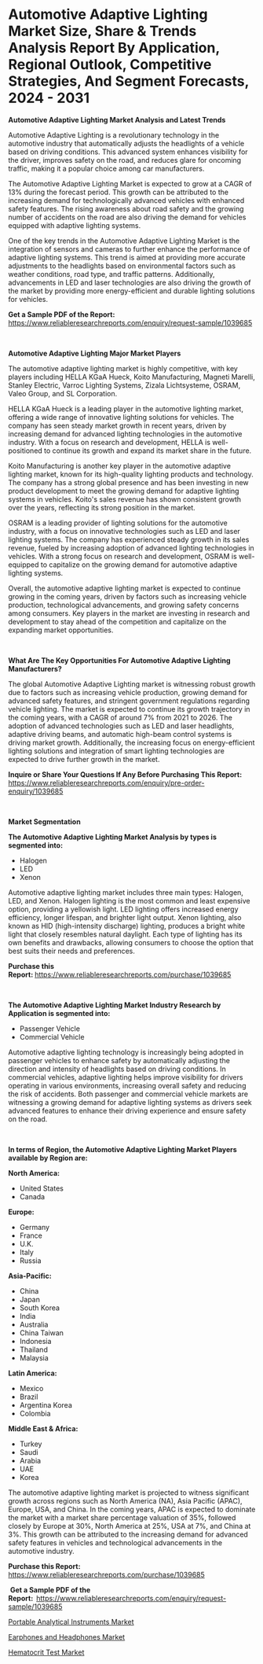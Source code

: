 <p><h1>Automotive Adaptive Lighting Market Size, Share & Trends Analysis Report By Application, Regional Outlook, Competitive Strategies, And Segment Forecasts, 2024 - 2031</h1></p><p><strong>Automotive Adaptive Lighting Market Analysis and Latest Trends</strong></p>
<p><p>Automotive Adaptive Lighting is a revolutionary technology in the automotive industry that automatically adjusts the headlights of a vehicle based on driving conditions. This advanced system enhances visibility for the driver, improves safety on the road, and reduces glare for oncoming traffic, making it a popular choice among car manufacturers.</p><p>The Automotive Adaptive Lighting Market is expected to grow at a CAGR of 13% during the forecast period. This growth can be attributed to the increasing demand for technologically advanced vehicles with enhanced safety features. The rising awareness about road safety and the growing number of accidents on the road are also driving the demand for vehicles equipped with adaptive lighting systems.</p><p>One of the key trends in the Automotive Adaptive Lighting Market is the integration of sensors and cameras to further enhance the performance of adaptive lighting systems. This trend is aimed at providing more accurate adjustments to the headlights based on environmental factors such as weather conditions, road type, and traffic patterns. Additionally, advancements in LED and laser technologies are also driving the growth of the market by providing more energy-efficient and durable lighting solutions for vehicles.</p></p>
<p><strong>Get a Sample PDF of the Report:&nbsp;</strong> <a href="https://www.reliableresearchreports.com/enquiry/request-sample/1039685">https://www.reliableresearchreports.com/enquiry/request-sample/1039685</a></p>
<p>&nbsp;</p>
<p><strong>Automotive Adaptive Lighting Major Market Players</strong></p>
<p><p>The automotive adaptive lighting market is highly competitive, with key players including HELLA KGaA Hueck, Koito Manufacturing, Magneti Marelli, Stanley Electric, Varroc Lighting Systems, Zizala Lichtsysteme, OSRAM, Valeo Group, and SL Corporation.</p><p>HELLA KGaA Hueck is a leading player in the automotive lighting market, offering a wide range of innovative lighting solutions for vehicles. The company has seen steady market growth in recent years, driven by increasing demand for advanced lighting technologies in the automotive industry. With a focus on research and development, HELLA is well-positioned to continue its growth and expand its market share in the future.</p><p>Koito Manufacturing is another key player in the automotive adaptive lighting market, known for its high-quality lighting products and technology. The company has a strong global presence and has been investing in new product development to meet the growing demand for adaptive lighting systems in vehicles. Koito's sales revenue has shown consistent growth over the years, reflecting its strong position in the market.</p><p>OSRAM is a leading provider of lighting solutions for the automotive industry, with a focus on innovative technologies such as LED and laser lighting systems. The company has experienced steady growth in its sales revenue, fueled by increasing adoption of advanced lighting technologies in vehicles. With a strong focus on research and development, OSRAM is well-equipped to capitalize on the growing demand for automotive adaptive lighting systems.</p><p>Overall, the automotive adaptive lighting market is expected to continue growing in the coming years, driven by factors such as increasing vehicle production, technological advancements, and growing safety concerns among consumers. Key players in the market are investing in research and development to stay ahead of the competition and capitalize on the expanding market opportunities.</p></p>
<p>&nbsp;</p>
<p><strong>What Are The Key Opportunities For Automotive Adaptive Lighting Manufacturers?</strong></p>
<p><p>The global Automotive Adaptive Lighting market is witnessing robust growth due to factors such as increasing vehicle production, growing demand for advanced safety features, and stringent government regulations regarding vehicle lighting. The market is expected to continue its growth trajectory in the coming years, with a CAGR of around 7% from 2021 to 2026. The adoption of advanced technologies such as LED and laser headlights, adaptive driving beams, and automatic high-beam control systems is driving market growth. Additionally, the increasing focus on energy-efficient lighting solutions and integration of smart lighting technologies are expected to drive further growth in the market.</p></p>
<p><strong>Inquire or Share Your Questions If Any Before Purchasing This Report:</strong> <a href="https://www.reliableresearchreports.com/enquiry/pre-order-enquiry/1039685">https://www.reliableresearchreports.com/enquiry/pre-order-enquiry/1039685</a></p>
<p>&nbsp;</p>
<p><strong>Market Segmentation</strong></p>
<p><strong>The Automotive Adaptive Lighting Market Analysis by types is segmented into:</strong></p>
<p><ul><li>Halogen</li><li>LED</li><li>Xenon</li></ul></p>
<p><p>Automotive adaptive lighting market includes three main types: Halogen, LED, and Xenon. Halogen lighting is the most common and least expensive option, providing a yellowish light. LED lighting offers increased energy efficiency, longer lifespan, and brighter light output. Xenon lighting, also known as HID (high-intensity discharge) lighting, produces a bright white light that closely resembles natural daylight. Each type of lighting has its own benefits and drawbacks, allowing consumers to choose the option that best suits their needs and preferences.</p></p>
<p><strong>Purchase this Report:&nbsp;</strong><a href="https://www.reliableresearchreports.com/purchase/1039685">https://www.reliableresearchreports.com/purchase/1039685</a></p>
<p>&nbsp;</p>
<p><strong>The Automotive Adaptive Lighting Market Industry Research by Application is segmented into:</strong></p>
<p><ul><li>Passenger Vehicle</li><li>Commercial Vehicle</li></ul></p>
<p><p>Automotive adaptive lighting technology is increasingly being adopted in passenger vehicles to enhance safety by automatically adjusting the direction and intensity of headlights based on driving conditions. In commercial vehicles, adaptive lighting helps improve visibility for drivers operating in various environments, increasing overall safety and reducing the risk of accidents. Both passenger and commercial vehicle markets are witnessing a growing demand for adaptive lighting systems as drivers seek advanced features to enhance their driving experience and ensure safety on the road.</p></p>
<p>&nbsp;</p>
<p><strong>In terms of Region, the Automotive Adaptive Lighting Market Players available by Region are:</strong></p>
<p>
    <p> <strong> North America: </strong>
        <ul>
            <li>United States</li>
            <li>Canada</li>
        </ul>
        </p> 
    <p> <strong> Europe: </strong>
        <ul>
            <li>Germany</li>
            <li>France</li>
            <li>U.K.</li>
            <li>Italy</li>
            <li>Russia</li>
        </ul>
        </p> 
    <p> <strong> Asia-Pacific: </strong>
        <ul>
            <li>China</li>
            <li>Japan</li>
            <li>South Korea</li>
            <li>India</li>
            <li>Australia</li>
            <li>China Taiwan</li>
            <li>Indonesia</li>
            <li>Thailand</li>
            <li>Malaysia</li>
        </ul>
        </p> 
    <p> <strong> Latin America: </strong>
        <ul>
            <li>Mexico</li>
            <li>Brazil</li>
            <li>Argentina Korea</li>
            <li>Colombia</li>
        </ul>
        </p> 
    <p> <strong> Middle East & Africa: </strong>
        <ul>
            <li>Turkey</li>
            <li>Saudi</li>
            <li>Arabia</li>
            <li>UAE</li>
            <li>Korea</li>
        </ul>
    </p>
    </p>
<p><p>The automotive adaptive lighting market is projected to witness significant growth across regions such as North America (NA), Asia Pacific (APAC), Europe, USA, and China. In the coming years, APAC is expected to dominate the market with a market share percentage valuation of 35%, followed closely by Europe at 30%, North America at 25%, USA at 7%, and China at 3%. This growth can be attributed to the increasing demand for advanced safety features in vehicles and technological advancements in the automotive industry.</p></p>
<p><strong>Purchase this Report: </strong><a href="https://www.reliableresearchreports.com/purchase/1039685">https://www.reliableresearchreports.com/purchase/1039685</a></p>
<p>&nbsp;<strong>Get a Sample PDF of the Report:&nbsp;&nbsp;</strong><a href="https://www.reliableresearchreports.com/enquiry/request-sample/1039685">https://www.reliableresearchreports.com/enquiry/request-sample/1039685</a></p>
<p><strong></strong></p>
<p><p><a href="https://view.publitas.com/reportprime-1/portable-analytical-instruments-market-challenges-opportunities-and-growth-drivers-and-major-market-players-forecasted-for-period-from-2023-2030/">Portable Analytical Instruments Market</a></p><p><a href="https://view.publitas.com/reportprime-1/earphones-and-headphones-market-size-share-trends-analysis-report-by-application-regional-outlook-competitive-strategies-and-segment-forecasts-2023-2030/">Earphones and Headphones Market</a></p><p><a href="https://view.publitas.com/reportprime-1/hematocrit-test-market-size-2023-2030-global-industrial-analysis-key-geographical-regions-market-share-top-key-players-product-types-and-forecast-research-report/">Hematocrit Test Market</a></p></p>